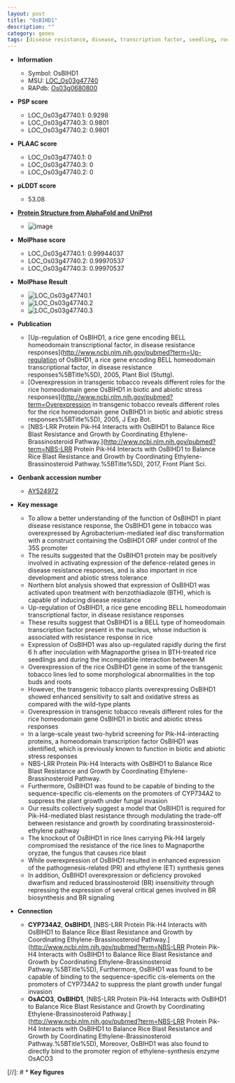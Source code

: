 ```yaml
---
layout: post
title: "OsBIHD1"
description: ""
category: genes
tags: [disease resistance, disease, transcription factor, seedling, root, salt, biotic stress, leaf, abiotic stress, oxidative, growth, resistance, ethylene, blast, stress, magnaporthe oryzae, R protein, brassinosteroid,  BR , Brassinosteroid, BR signaling, blast resistance, stress response, plant growth]
---
```


* **Information**  
    + Symbol: OsBIHD1  
    + MSU: [LOC_Os03g47740](http://rice.plantbiology.msu.edu/cgi-bin/ORF_infopage.cgi?orf=LOC_Os03g47740)  
    + RAPdb: [Os03g0680800](http://rapdb.dna.affrc.go.jp/viewer/gbrowse_details/irgsp1?name=Os03g0680800)  

* **PSP score**  
    + LOC_Os03g47740.1: 0.9298 
    + LOC_Os03g47740.3: 0.9801 
    + LOC_Os03g47740.2: 0.9801 

* **PLAAC score**  
    + LOC_Os03g47740.1: 0 
    + LOC_Os03g47740.3: 0 
    + LOC_Os03g47740.2: 0 

* **pLDDT score**
    + 53.08

* **[Protein Structure from AlphaFold and UniProt](https://www.uniprot.org/uniprotkb/Q5KQP1/entry#structure)**
    + ![image](https://ricepsp.github.io/images/Q5/AF-Q5KQP1-F1.png)

* **MolPhase score**
    + LOC_Os03g47740.1: 0.99944037
    + LOC_Os03g47740.2: 0.99970537
    + LOC_Os03g47740.3: 0.99970537

* **MolPhase Result**
    + ![LOC_Os03g47740.1](https://304243504.github.io/Pictures/LOC_Os03g/LOC_Os03g47740.1.png)
    + ![LOC_Os03g47740.2](https://304243504.github.io/Pictures/LOC_Os03g/LOC_Os03g47740.2.png)
    + ![LOC_Os03g47740.3](https://304243504.github.io/Pictures/LOC_Os03g/LOC_Os03g47740.3.png)

* **Publication**  
    + [Up-regulation of OsBIHD1, a rice gene encoding BELL homeodomain transcriptional factor, in disease resistance responses](http://www.ncbi.nlm.nih.gov/pubmed?term=Up-regulation of OsBIHD1, a rice gene encoding BELL homeodomain transcriptional factor, in disease resistance responses%5BTitle%5D), 2005, Plant Biol (Stuttg).
    + [Overexpression in transgenic tobacco reveals different roles for the rice homeodomain gene OsBIHD1 in biotic and abiotic stress responses](http://www.ncbi.nlm.nih.gov/pubmed?term=Overexpression in transgenic tobacco reveals different roles for the rice homeodomain gene OsBIHD1 in biotic and abiotic stress responses%5BTitle%5D), 2005, J Exp Bot.
    + [NBS-LRR Protein Pik-H4 Interacts with OsBIHD1 to Balance Rice Blast Resistance and Growth by Coordinating Ethylene-Brassinosteroid Pathway.](http://www.ncbi.nlm.nih.gov/pubmed?term=NBS-LRR Protein Pik-H4 Interacts with OsBIHD1 to Balance Rice Blast Resistance and Growth by Coordinating Ethylene-Brassinosteroid Pathway.%5BTitle%5D), 2017, Front Plant Sci.

* **Genbank accession number**  
    + [AY524972](http://www.ncbi.nlm.nih.gov/nuccore/AY524972)

* **Key message**  
    + To allow a better understanding of the function of OsBIHD1 in plant disease resistance response, the OsBIHD1 gene in tobacco was overexpressed by Agrobacterium-mediated leaf disc transformation with a construct containing the OsBIHD1 ORF under control of the 35S promoter
    + The results suggested that the OsBIHD1 protein may be positively involved in activating expression of the defence-related genes in disease resistance responses, and is also important in rice development and abiotic stress tolerance
    + Northern blot analysis showed that expression of OsBIHD1 was activated upon treatment with benzothiadiazole (BTH), which is capable of inducing disease resistance
    + Up-regulation of OsBIHD1, a rice gene encoding BELL homeodomain transcriptional factor, in disease resistance responses
    + These results suggest that OsBIHD1 is a BELL type of homeodomain transcription factor present in the nucleus, whose induction is associated with resistance response in rice
    + Expression of OsBIHD1 was also up-regulated rapidly during the first 6 h after inoculation with Magnaporthe grisea in BTH-treated rice seedlings and during the incompatible interaction between M
    + Overexpression of the rice OsBIHD1 gene in some of the transgenic tobacco lines led to some morphological abnormalities in the top buds and roots
    + However, the transgenic tobacco plants overexpressing OsBIHD1 showed enhanced sensitivity to salt and oxidative stress as compared with the wild-type plants
    + Overexpression in transgenic tobacco reveals different roles for the rice homeodomain gene OsBIHD1 in biotic and abiotic stress responses
    + In a large-scale yeast two-hybrid screening for Pik-H4-interacting proteins, a homeodomain transcription factor OsBIHD1 was identified, which is previously known to function in biotic and abiotic stress responses
    + NBS-LRR Protein Pik-H4 Interacts with OsBIHD1 to Balance Rice Blast Resistance and Growth by Coordinating Ethylene-Brassinosteroid Pathway.
    + Furthermore, OsBIHD1 was found to be capable of binding to the sequence-specific cis-elements on the promoters of CYP734A2 to suppress the plant growth under fungal invasion
    + Our results collectively suggest a model that OsBIHD1 is required for Pik-H4-mediated blast resistance through modulating the trade-off between resistance and growth by coordinating brassinosteroid-ethylene pathway
    + The knockout of OsBIHD1 in rice lines carrying Pik-H4 largely compromised the resistance of the rice lines to Magnaporthe oryzae, the fungus that causes rice blast
    + While overexpression of OsBIHD1 resulted in enhanced expression of the pathogenesis-related (PR) and ethylene (ET) synthesis genes
    + In addition, OsBIHD1 overexpression or deficiency provoked dwarfism and reduced brassinosteroid (BR) insensitivity through repressing the expression of several critical genes involved in BR biosynthesis and BR signaling

* **Connection**  
    + __CYP734A2__, __OsBIHD1__, [NBS-LRR Protein Pik-H4 Interacts with OsBIHD1 to Balance Rice Blast Resistance and Growth by Coordinating Ethylene-Brassinosteroid Pathway.](http://www.ncbi.nlm.nih.gov/pubmed?term=NBS-LRR Protein Pik-H4 Interacts with OsBIHD1 to Balance Rice Blast Resistance and Growth by Coordinating Ethylene-Brassinosteroid Pathway.%5BTitle%5D), Furthermore, OsBIHD1 was found to be capable of binding to the sequence-specific cis-elements on the promoters of CYP734A2 to suppress the plant growth under fungal invasion
    + __OsACO3__, __OsBIHD1__, [NBS-LRR Protein Pik-H4 Interacts with OsBIHD1 to Balance Rice Blast Resistance and Growth by Coordinating Ethylene-Brassinosteroid Pathway.](http://www.ncbi.nlm.nih.gov/pubmed?term=NBS-LRR Protein Pik-H4 Interacts with OsBIHD1 to Balance Rice Blast Resistance and Growth by Coordinating Ethylene-Brassinosteroid Pathway.%5BTitle%5D), Moreover, OsBIHD1 was also found to directly bind to the promoter region of ethylene-synthesis enzyme OsACO3

[//]: # * **Key figures**  


